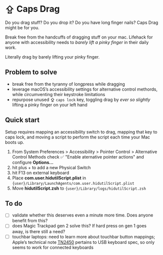# ⇪ Caps Drag
Do you drag stuff? Do you drop it? Do you have long finger nails? Caps Drag might be for you.

Break free from the handcuffs of dragging stuff on your mac. Lifehack for anyone with accessibility needs to _barely lift a pinky finger_ in their daily work. 

Literally drag by barely lifting your pinky finger.

## Problem to solve
- break free from the tyranny of longpress while dragging
- leverage macOS’s accessibility settings for alternative control methords, while circumventing their keystroke limitations
- repurpose unused ⇪ `caps lock` key, toggling drag by _ever so slightly_ lifting a pinky finger on your left hand

## Quick start
Setup requires mapping an accessibility switch to drag, mapping that key to caps lock, and moving a script to perform the script each time your Mac boots up.
1. From System Preferences > Accessibility > Pointer Control > Alternative Control Methods check ✅ "Enable aternative pointer actions" and configure **Options…**
1. hit plus + to add a new Physical Switch
1. hit F13 on external keyboard
1. Place **com.user.hidutilScript.plist** in `{user}/Library/LaunchAgents/com.user.hidutilScript.plist`
1. Move **hidutilScript.zsh** to `{user}/Library/logs/hidutilScript.zsh`

## To do
- [ ] validate whether this deserves even a minute more time. Does anyone benefit from this?
- [ ] does Magic Trackpad gen 2 solve this? If hard press on gen 1 goes away, is there still a need?
- [ ] touchbar laptops: need to learn more about touchbar button mappings; Apple’s technical note [TN2450](https://developer.apple.com/library/archive/technotes/tn2450/_index.html) pertains to USB keyboard spec, so only seems to work for connected keyboards